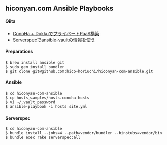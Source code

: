 ## hiconyan.com Ansible Playbooks

#### Qiita

- [ConoHa + DokkuでプライベートPaaS構築](http://qiita.com/hiconyan/items/e4c6de6c2466bd3880c4)
- [Serverspecでansible-vaultの情報を使う](http://qiita.com/hiconyan/items/ea34da410a971bfa28ae)

#### Preparations

    $ brew install ansible git
    $ sudo gem install bundler
    $ git clone git@github.com:hico-horiuchi/hiconyan-com-ansible.git

#### Ansible

    $ cd hiconyan-com-ansible
    $ cp hosts_samples/hosts.conoha hosts
    $ vi ~/.vault_password
    $ ansible-playbook -i hosts site.yml

#### Serverspec

    $ cd hiconyan-com-ansible
    $ bundle install --jobs=4 --path=vendor/bundler --binstubs=vendor/bin
    $ bundle exec rake serverspec:all
